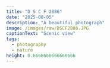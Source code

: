 ```yaml
---
title: "D S C F 2886"
date: "2025-08-05"
description: "A beautiful photograph"
image: /images/raw/DSCF2886.JPG
captionText: "Scenic view"
tags:
  - photography
  - nature
height: 0.6666666666666666
---
```

